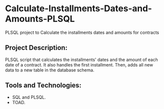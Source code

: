 # Calculate-Installments-Dates-and-Amounts-PLSQL
PLSQL project to Calculate the installments dates and amounts for contracts

## Project Description:
PLSQL script that calculates the installments' dates and the amount of each date of a contract. It also handles the first installment. Then, adds all new data to a new table in the database schema.

## Tools and Technologies:
- SQL and PLSQL.
- TOAD.
